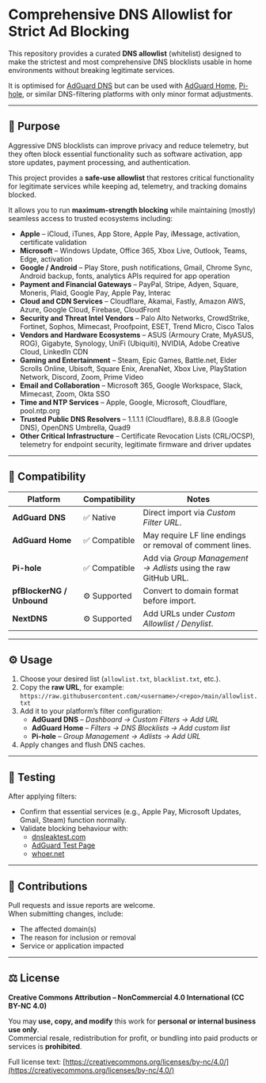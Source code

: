 # Comprehensive DNS Allowlist for Strict Ad Blocking

This repository provides a curated **DNS allowlist** (whitelist) designed to make the strictest and most comprehensive DNS blocklists usable in home environments without breaking legitimate services.

It is optimised for [AdGuard DNS](https://adguard-dns.io) but can be used with [AdGuard Home](https://github.com/AdguardTeam/AdGuardHome), [Pi-hole](https://pi-hole.net/), or similar DNS-filtering platforms with only minor format adjustments.

---

## 🧭 Purpose

Aggressive DNS blocklists can improve privacy and reduce telemetry, but they often block essential functionality such as software activation, app store updates, payment processing, and authentication.

This project provides a **safe-use allowlist** that restores critical functionality for legitimate services while keeping ad, telemetry, and tracking domains blocked.

It allows you to run **maximum-strength blocking** while maintaining (mostly) seamless access to trusted ecosystems including:

- **Apple** – iCloud, iTunes, App Store, Apple Pay, iMessage, activation, certificate validation  
- **Microsoft** – Windows Update, Office 365, Xbox Live, Outlook, Teams, Edge, activation  
- **Google / Android** – Play Store, push notifications, Gmail, Chrome Sync, Android backup, fonts, analytics APIs required for app operation  
- **Payment and Financial Gateways** – PayPal, Stripe, Adyen, Square, Moneris, Plaid, Google Pay, Apple Pay, Interac  
- **Cloud and CDN Services** – Cloudflare, Akamai, Fastly, Amazon AWS, Azure, Google Cloud, Firebase, CloudFront  
- **Security and Threat Intel Vendors** – Palo Alto Networks, CrowdStrike, Fortinet, Sophos, Mimecast, Proofpoint, ESET, Trend Micro, Cisco Talos  
- **Vendors and Hardware Ecosystems** – ASUS (Armoury Crate, MyASUS, ROG), Gigabyte, Synology, UniFi (Ubiquiti), NVIDIA, Adobe Creative Cloud, LinkedIn CDN  
- **Gaming and Entertainment** – Steam, Epic Games, Battle.net, Elder Scrolls Online, Ubisoft, Square Enix, ArenaNet, Xbox Live, PlayStation Network, Discord, Zoom, Prime Video  
- **Email and Collaboration** – Microsoft 365, Google Workspace, Slack, Mimecast, Zoom, Okta SSO  
- **Time and NTP Services** – Apple, Google, Microsoft, Cloudflare, pool.ntp.org  
- **Trusted Public DNS Resolvers** – 1.1.1.1 (Cloudflare), 8.8.8.8 (Google DNS), OpenDNS Umbrella, Quad9  
- **Other Critical Infrastructure** – Certificate Revocation Lists (CRL/OCSP), telemetry for endpoint security, legitimate firmware and driver updates  

---

## 🧩 Compatibility

| Platform | Compatibility | Notes |
|-----------|---------------|-------|
| **AdGuard DNS** | ✅ Native | Direct import via *Custom Filter URL*. |
| **AdGuard Home** | ✅ Compatible | May require LF line endings or removal of comment lines. |
| **Pi-hole** | ✅ Compatible | Add via *Group Management → Adlists* using the raw GitHub URL. |
| **pfBlockerNG / Unbound** | ⚙️ Supported | Convert to domain format before import. |
| **NextDNS** | ⚙️ Supported | Add URLs under *Custom Allowlist / Denylist*. |

---

## ⚙️ Usage

1. Choose your desired list (`allowlist.txt`, `blacklist.txt`, etc.).
2. Copy the **raw URL**, for example:  
   `https://raw.githubusercontent.com/<username>/<repo>/main/allowlist.txt`
3. Add it to your platform’s filter configuration:
   - **AdGuard DNS** – *Dashboard → Custom Filters → Add URL*  
   - **AdGuard Home** – *Filters → DNS Blocklists → Add custom list*  
   - **Pi-hole** – *Group Management → Adlists → Add URL*  
4. Apply changes and flush DNS caches.

---

## 🧪 Testing

After applying filters:
- Confirm that essential services (e.g., Apple Pay, Microsoft Updates, Gmail, Steam) function normally.
- Validate blocking behaviour with:
  - [dnsleaktest.com](https://www.dnsleaktest.com/)
  - [AdGuard Test Page](https://adguard.com/test.html)
  - [whoer.net](https://whoer.net/)

---

## 🧭 Contributions

Pull requests and issue reports are welcome.  
When submitting changes, include:
- The affected domain(s)
- The reason for inclusion or removal
- Service or application impacted

---

## ⚖️ License

**Creative Commons Attribution – NonCommercial 4.0 International (CC BY-NC 4.0)**  

You may **use, copy, and modify** this work for **personal or internal business use only**.  
Commercial resale, redistribution for profit, or bundling into paid products or services is **prohibited**.

Full license text: [https://creativecommons.org/licenses/by-nc/4.0/](https://creativecommons.org/licenses/by-nc/4.0/)

